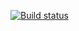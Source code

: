 [![Build status](https://ci.appveyor.com/api/projects/status/g22jouv0dlaie39i?svg=true)](https://ci.appveyor.com/project/yooyklon/promises-2)